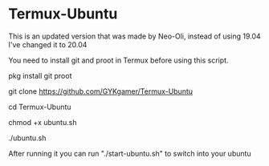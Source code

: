 # Termux-Ubuntu
This is an updated version that was made by Neo-Oli, instead of using 19.04 I've changed it to 20.04

You need to install git and proot in Termux before using this script.

pkg install git proot

git clone https://github.com/GYKgamer/Termux-Ubuntu

cd Termux-Ubuntu

chmod +x ubuntu.sh

./ubuntu.sh

After running it you can run "./start-ubuntu.sh" to switch into your ubuntu
